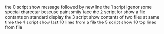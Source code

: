 the 0 script show message followed by new line
the 1 script igenor some special charectar beacuse paint smliy face
the 2 script for show a file contants on standard display
the 3 script show contants of two files at same time
the 4 script show last 10 lines from a file
the 5 script show 10 top lines from file
